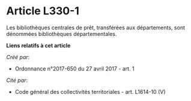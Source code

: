 # Article L330-1

Les bibliothèques centrales de prêt, transférées aux départements, sont dénommées bibliothèques départementales.

**Liens relatifs à cet article**

_Créé par_:

  - Ordonnance n°2017-650 du 27 avril 2017 - art. 1

_Cité par_:

  - Code général des collectivités territoriales - art. L1614-10 (V)
